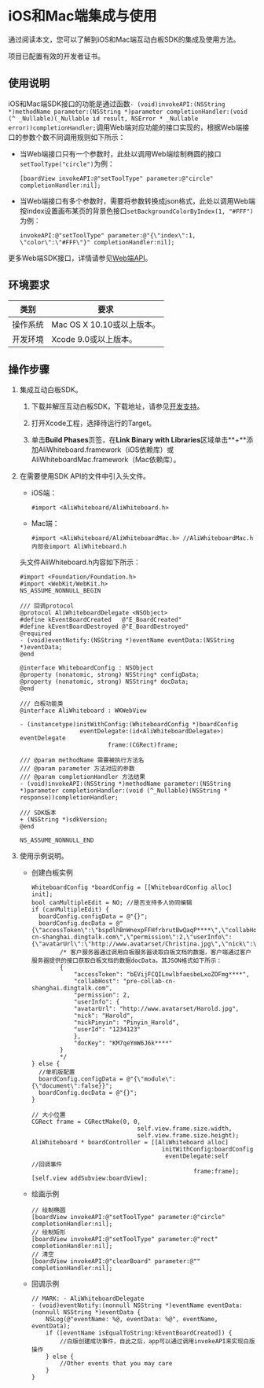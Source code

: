 # iOS和Mac端集成与使用

通过阅读本文，您可以了解到iOS和Mac端互动白板SDK的集成及使用方法。

项目已配置有效的开发者证书。

## 使用说明

iOS和Mac端SDK接口的功能是通过函数`- (void)invokeAPI:(NSString *)methodName parameter:(NSString *)parameter completionHandler:(void (^ _Nullable)(_Nullable id result, NSError * _Nullable error))completionHandler;`调用Web端对应功能的接口实现的，根据Web端接口的参数个数不同调用规则如下所示：

-   当Web端接口只有一个参数时，此处以调用Web端绘制椭圆的接口`setToolType("circle")`为例：

    ```
    [boardView invokeAPI:@"setToolType" parameter:@"circle" completionHandler:nil];
    ```

-   当Web端接口有多个参数时，需要将参数转换成json格式，此处以调用Web端按index设置画布某页的背景色接口`setBackgroundColorByIndex(1, "#FFF")`为例：

    ```
    invokeAPI:@"setToolType" parameter:@"{\"index\":1, \"color\":\"#FFF\"}" completionHandler:nil];
    ```


更多Web端SDK接口，详情请参见[Web端API](/cn.zh-CN/互动白板解决方案（邀测中）/客户端集成/Web端集成与使用.md)。

## 环境要求

|类别|要求|
|--|--|
|操作系统|Mac OS X 10.10或以上版本。|
|开发环境|Xcode 9.0或以上版本。|

## 操作步骤

1.  集成互动白板SDK。

    1.  下载并解压互动白板SDK，下载地址，请参见[开发支持](/cn.zh-CN/互动白板解决方案（邀测中）/简介.md)。

    2.  打开Xcode工程，选择待运行的Target。

    3.  单击**Build Phases**页签，在**Link Binary with Libraries**区域单击**+**添加AliWhiteboard.framework（iOS依赖库）或AliWhiteboardMac.framework（Mac依赖库）。

2.  在需要使用SDK API的文件中引入头文件。

    -   iOS端：

        ```
        #import <AliWhiteboard/AliWhiteboard.h>
        ```

    -   Mac端：

        ```
        #import <AliWhiteboard/AliWhiteboardMac.h> //AliWhiteboardMac.h 内部会import AliWhiteboard.h
        ```

    头文件AliWhiteboard.h内容如下所示：

    ```
    #import <Foundation/Foundation.h>
    #import <WebKit/WebKit.h>
    NS_ASSUME_NONNULL_BEGIN
    
    /// 回调protocol
    @protocol AliWhiteboardDelegate <NSObject>
    #define kEventBoardCreated   @"E_BoardCreated"
    #define kEventBoardDestroyed @"E_BoardDestroyed"
    @required
    - (void)eventNotify:(NSString *)eventName eventData:(NSString *)eventData;
    @end
    
    @interface WhiteboardConfig : NSObject
    @property (nonatomic, strong) NSString* configData;
    @property (nonatomic, strong) NSString* docData;
    @end
    
    /// 白板功能类
    @interface AliWhiteboard : WKWebView
    
    - (instancetype)initWithConfig:(WhiteboardConfig *)boardConfig
                     eventDelegate:(id<AliWhiteboardDelegate>) eventDelegate
                             frame:(CGRect)frame;
    
    /// @param methodName 需要被执行方法名
    /// @param parameter 方法对应的参数
    /// @param completionHandler 方法结果
    - (void)invokeAPI:(NSString *)methodName parameter:(NSString *)parameter completionHandler:(void (^_Nullable)(NSString * response))completionHandler;
    
    /// SDK版本
    + (NSString *)sdkVersion;
    @end
    
    NS_ASSUME_NONNULL_END
    ```

3.  使用示例说明。

    -   创建白板实例

        ```
        WhiteboardConfig *boardConfig = [[WhiteboardConfig alloc] init];
        bool canMultipleEdit = NO; //是否支持多人协同编辑
        if (canMultipleEdit) {
          boardConfig.configData = @"{}";
          boardConfig.docData = @"{\"accessToken\":\"bspdlhBnWnexpFFHfrbrutBwQaqP****\",\"collabHost\":\"collab-cn-shanghai.dingtalk.com\",\"permission\":2,\"userInfo\":{\"avatarUrl\":\"http://www.avatarset/Christina.jpg\",\"nick\":\"Christina\",\"nickPinyin\":\"Pinyin_Christina\",\"userId\":\"1234123\"},\"docKey\":\"oJGq7rgmRwGR****\"}";
                /* 客户服务器通过调用白板服务器读取白板文档的数据，客户端通过客户服务器提供的接口获取白板文档的数据docData，其JSON格式如下所示：
                {
                    "accessToken": "bEVijFCQILnwlbfaesbeLxoZOFmg****",
                    "collabHost": "pre-collab-cn-shanghai.dingtalk.com",
                    "permission": 2,
                    "userInfo": {
                    "avatarUrl": "http://www.avatarset/Harold.jpg",
                    "nick": "Harold",
                    "nickPinyin": "Pinyin_Harold",
                    "userId": "1234123"
                    },
                    "docKey": "KM7qeYmW6J6k****"
                }
                */
        } else {
          //单机版配置
          boardConfig.configData = @"{\"module\":{\"document\":false}}";
          boardConfig.docData = @"{}";
        }
        
        // 大小位置
        CGRect frame = CGRectMake(0, 0,
                                      self.view.frame.size.width,
                                      self.view.frame.size.height);
        AliWhiteboard * boardController = [[AliWhiteboard alloc]
                                             initWithConfig:boardConfig
                                              eventDelegate:self       //回调事件
                                                      frame:frame];
        [self.view addSubview:boardView];
        ```

    -   绘画示例

        ```
        // 绘制椭圆
        [boardView invokeAPI:@"setToolType" parameter:@"circle" completionHandler:nil];
        // 绘制矩形
        [boardView invokeAPI:@"setToolType" parameter:@"rect" completionHandler:nil];
        // 清空
        [boardView invokeAPI:@"clearBoard" parameter:@"" completionHandler:nil];
        ```

    -   回调示例

        ```
        // MARK: - AliWhiteboardDelegate
        - (void)eventNotify:(nonnull NSString *)eventName eventData:(nonnull NSString *)eventData {
            NSLog(@"eventName: %@, eventData: %@", eventName, eventData);
            if ([eventName isEqualToString:kEventBoardCreated]) {
                //白版创建成功事件，自此之后，app可以通过调用invokeAPI来实现白版操作
            } else {
                //Other events that you may care
            }
        }
        ```


